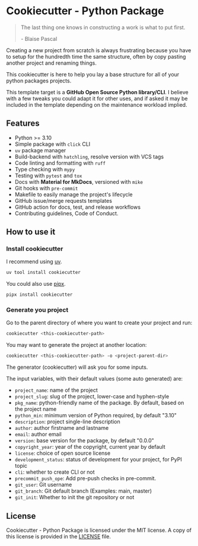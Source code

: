 # Cookiecutter - Python Package

> The last thing one knows in constructing a work is what to put first.
>
> \- Blaise Pascal

Creating a new project from scratch is always frustrating because you
have to setup for the hundredth time the same structure, often by copy
pasting another project and renaming things.

This cookiecutter is here to help you lay a base structure for all of your python
packages projects.

This template target is a **GitHub Open Source Python library/CLI**. I believe
with a few tweaks you could adapt it for other uses, and if asked it may be
included in the template depending on the maintenance workload implied.

## Features

- Python >= 3.10
- Simple package with `click` CLI
- `uv` package manager
- Build-backend with `hatchling`, resolve version with VCS tags
- Code linting and formatting with `ruff`
- Type checking with `mypy`
- Testing with `pytest` and `tox`
- Docs with **Material for MkDocs**, versioned with `mike`
- Git hooks with `pre-commit`
- Makefile to easily manage the project's lifecycle
- GitHub issue/merge requests templates
- GitHub action for docs, test, and release workflows
- Contributing guidelines, Code of Conduct.

## How to use it

### Install cookiecutter

I recommend using [uv](https://docs.astral.sh/uv/).

```bash
uv tool install cookiecutter
```

You could also use [pipx](https://pipx.pypa.io/).

```bash
pipx install cookiecutter
```

### Generate you project

Go to the parent directory of where you want to create your project and run:

```bash
cookiecutter <this-cookiecutter-path>
```

You may want to generate the project at another location:

```bash
cookiecutter <this-cookiecutter-path> -o <project-parent-dir>
```

The generator (cookiecutter) will ask you for some inputs.

The input variables, with their default values (some auto generated) are:

- `project_name`: name of the project
- `project_slug`: slug of the project, lower-case and hyphen-style
- `pkg_name`: python-friendly name of the package. By default, based on the project name
- `python_min`: minimum version of Python required, by default "3.10"
- `description`: project single-line description
- `author`: author firstname and lastname
- `email`: author email
- `version`: base version for the package, by default "0.0.0"
- `copyright_year`: year of the copyright, current year by default
- `license`: choice of open source license
- `development_status`: status of development for your project, for PyPI topic
- `cli`: whether to create CLI or not
- `precommit_push_ope`: Add pre-push checks in pre-commit.
- `git_user`: Git username
- `git_branch`: Git default branch (Examples: main, master)
- `git_init`: Whether to init the git repository or not

## License

Cookiecutter - Python Package is licensed under the MIT license.
A copy of this license is provided in the [LICENSE](LICENSE) file.
